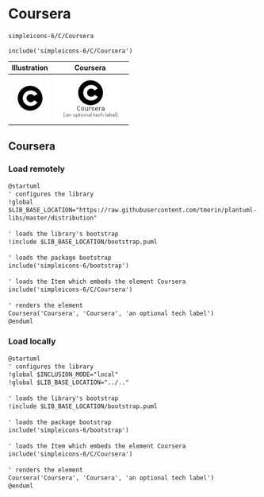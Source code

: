 # Coursera


```text
simpleicons-6/C/Coursera
```

```text
include('simpleicons-6/C/Coursera')
```



| Illustration | Coursera |
| :---: | :---: |
| ![illustration for Illustration](../../simpleicons-6/C/Coursera.png) | ![illustration for Coursera](../../simpleicons-6/C/Coursera.Local.png) |




## Coursera

### Load remotely
```plantuml
@startuml
' configures the library
!global $LIB_BASE_LOCATION="https://raw.githubusercontent.com/tmorin/plantuml-libs/master/distribution"

' loads the library's bootstrap
!include $LIB_BASE_LOCATION/bootstrap.puml

' loads the package bootstrap
include('simpleicons-6/bootstrap')

' loads the Item which embeds the element Coursera
include('simpleicons-6/C/Coursera')

' renders the element
Coursera('Coursera', 'Coursera', 'an optional tech label')
@enduml
```

### Load locally
```plantuml
@startuml
' configures the library
!global $INCLUSION_MODE="local"
!global $LIB_BASE_LOCATION="../.."

' loads the library's bootstrap
!include $LIB_BASE_LOCATION/bootstrap.puml

' loads the package bootstrap
include('simpleicons-6/bootstrap')

' loads the Item which embeds the element Coursera
include('simpleicons-6/C/Coursera')

' renders the element
Coursera('Coursera', 'Coursera', 'an optional tech label')
@enduml
```

